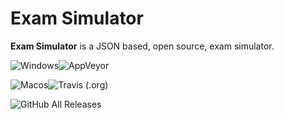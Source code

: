 # Exam Simulator

**Exam Simulator** is a JSON based, open source, exam simulator.

![Windows](https://img.shields.io/badge/platform-windows-lightgrey.svg)![AppVeyor](https://img.shields.io/appveyor/ci/exam-simulator/simulator.svg?style=popout)

![Macos](https://img.shields.io/badge/platform-macos-lightgrey.svg)![Travis (.org)](https://img.shields.io/travis/exam-simulator/simulator.svg?style=popout)

![GitHub All Releases](https://img.shields.io/github/downloads/exam-simulator/simulator/total.svg?style=popout)
